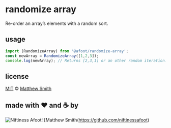# randomize array
Re-order an array’s elements with a random sort.

## usage
```js
import (RandomizeArray) from '@afoot/randomize-array';
const newArray = RandomizeArray([1,2,3]);
console.log(newArray); // Returns [2,3,1] or an other random iteration.
```
## license
[MIT](./LICENSE) © [Matthew Smith](http://www.niftinessafoot.com)
## made with ❤️ and ☕️ by
![Niftiness Afoot!](https://gist.githubusercontent.com/niftinessafoot/2dba588395cb557293d5f09aebcd2ab0/raw/770293c76bead4f0986ff959f3ea8880017d92c0/bot.svg?sanitize=true) [Matthew Smith(https://github.com/niftinessafoot)